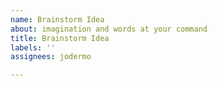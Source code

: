 ```yaml
---
name: Brainstorm Idea
about: imagination and words at your command
title: Brainstorm Idea
labels: ''
assignees: jodermo

---
```



